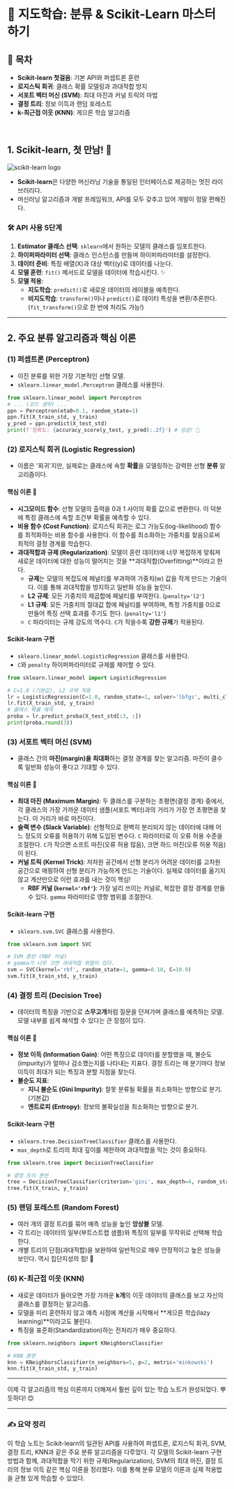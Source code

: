 # 📖 지도학습: 분류 & Scikit-Learn 마스터하기

## 🎯 목차

- **Scikit-learn 첫걸음**: 기본 API와 퍼셉트론 훈련
- **로지스틱 회귀**: 클래스 확률 모델링과 과대적합 방지
- **서포트 벡터 머신 (SVM)**: 최대 마진과 커널 트릭의 마법
- **결정 트리**: 정보 이득과 랜덤 포레스트
- **k-최근접 이웃 (KNN)**: 게으른 학습 알고리즘

<br>

## 1. Scikit-learn, 첫 만남! 🚀

![scikit-learn logo](https://scikit-learn.org/stable/_static/scikit-learn-logo-small.png)

- **Scikit-learn**은 다양한 머신러닝 기술을 통일된 인터페이스로 제공하는 멋진 라이브러리다.
- 머신러닝 알고리즘과 개발 프레임워크, API를 모두 갖추고 있어 개발이 정말 편해진다.

### 🛠️ API 사용 5단계

1.  **Estimator 클래스 선택**: `sklearn`에서 원하는 모델의 클래스를 임포트한다.
2.  **하이퍼파라미터 선택**: 클래스 인스턴스를 만들며 하이퍼파라미터를 설정한다.
3.  **데이터 준비**: 특징 배열(X)과 대상 벡터(y)로 데이터를 나눈다.
4.  **모델 훈련**: `fit()` 메서드로 모델을 데이터에 학습시킨다. ✨
5.  **모델 적용**:
    - **지도학습**: `predict()`로 새로운 데이터의 레이블을 예측한다.
    - **비지도학습**: `transform()`이나 `predict()`로 데이터 특성을 변환/추론한다. (`fit_transform()`으로 한 번에 처리도 가능!)

---

## 2. 주요 분류 알고리즘과 핵심 이론

### (1) 퍼셉트론 (Perceptron)

- 이진 분류를 위한 가장 기본적인 선형 모델.
- `sklearn.linear_model.Perceptron` 클래스를 사용한다.

```python
from sklearn.linear_model import Perceptron
# ... (코드 생략) ...
ppn = Perceptron(eta0=0.1, random_state=1)
ppn.fit(X_train_std, y_train)
y_pred = ppn.predict(X_test_std)
print(f'정확도: {accuracy_score(y_test, y_pred):.2f}') # 성공! 🎉
```

### (2) 로지스틱 회귀 (Logistic Regression)

- 이름은 '회귀'지만, 실제로는 클래스에 속할 **확률**을 모델링하는 강력한 선형 **분류** 알고리즘이다.

#### 핵심 이론 🧐

- **시그모이드 함수**: 선형 모델의 출력을 0과 1 사이의 확률 값으로 변환한다. 이 덕분에 특정 클래스에 속할 조건부 확률을 예측할 수 있다.
- **비용 함수 (Cost Function)**: 로지스틱 회귀는 로그 가능도(log-likelihood) 함수를 최적화하는 비용 함수를 사용한다. 이 함수를 최소화하는 가중치를 찾음으로써 최적의 결정 경계를 학습한다.
- **과대적합과 규제 (Regularization)**: 모델이 훈련 데이터에 너무 복잡하게 맞춰져 새로운 데이터에 대한 성능이 떨어지는 것을 **과대적합(Overfitting)**이라고 한다.
  - **규제**는 모델의 복잡도에 페널티를 부과하여 가중치(w) 값을 작게 만드는 기술이다. 이를 통해 과대적합을 방지하고 일반화 성능을 높인다.
  - **L2 규제**: 모든 가중치의 제곱합에 페널티를 부여한다. (`penalty='l2'`)
  - **L1 규제**: 모든 가중치의 절대값 합에 페널티를 부여하며, 특정 가중치를 0으로 만들어 특징 선택 효과를 주기도 한다. (`penalty='l1'`)
  - `C` 파라미터는 규제 강도의 역수다. `C`가 작을수록 **강한 규제**가 적용된다.

#### Scikit-learn 구현

- `sklearn.linear_model.LogisticRegression` 클래스를 사용한다.
- `C`와 `penalty` 하이퍼파라미터로 규제를 제어할 수 있다.

```python
from sklearn.linear_model import LogisticRegression

# C=1.0 (기본값), L2 규제 적용
lr = LogisticRegression(C=1.0, random_state=1, solver='lbfgs', multi_class='ovr')
lr.fit(X_train_std, y_train)
# 클래스 확률 예측
proba = lr.predict_proba(X_test_std[:3, :])
print(proba.round(3))
```

### (3) 서포트 벡터 머신 (SVM)

- 클래스 간의 **마진(margin)을 최대화**하는 결정 경계를 찾는 알고리즘. 마진이 클수록 일반화 성능이 좋다고 기대할 수 있다.

#### 핵심 이론 🧐

- **최대 마진 (Maximum Margin)**: 두 클래스를 구분하는 초평면(결정 경계) 중에서, 각 클래스의 가장 가까운 데이터 샘플(서포트 벡터)과의 거리가 가장 먼 초평면을 찾는다. 이 거리가 바로 마진이다.
- **슬랙 변수 (Slack Variable)**: 선형적으로 완벽히 분리되지 않는 데이터에 대해 어느 정도의 오류를 허용하기 위해 도입된 변수다. `C` 파라미터로 이 오류 허용 수준을 조절한다. `C`가 작으면 소프트 마진(오류 허용 많음), 크면 하드 마진(오류 허용 적음)이 된다.
- **커널 트릭 (Kernel Trick)**: 저차원 공간에서 선형 분리가 어려운 데이터를 고차원 공간으로 매핑하여 선형 분리가 가능하게 만드는 기술이다. 실제로 데이터를 옮기지 않고 계산만으로 이런 효과를 내는 것이 핵심!
  - **RBF 커널 (`kernel='rbf'`)**: 가장 널리 쓰이는 커널로, 복잡한 결정 경계를 만들 수 있다. `gamma` 파라미터로 영향 범위를 조절한다.

#### Scikit-learn 구현

- `sklearn.svm.SVC` 클래스를 사용한다.

```python
from sklearn.svm import SVC

# SVM 훈련 (RBF 커널)
# gamma가 너무 크면 과대적합 위험이 있다.
svm = SVC(kernel='rbf', random_state=1, gamma=0.10, C=10.0)
svm.fit(X_train_std, y_train)
```

### (4) 결정 트리 (Decision Tree)

- 데이터의 특징을 기반으로 **스무고개**처럼 질문을 던져가며 클래스를 예측하는 모델. 모델 내부를 쉽게 해석할 수 있다는 큰 장점이 있다.

#### 핵심 이론 🧐

- **정보 이득 (Information Gain)**: 어떤 특징으로 데이터를 분할했을 때, 불순도(impurity)가 얼마나 감소했는지를 나타내는 지표다. 결정 트리는 매 분기마다 정보 이득이 최대가 되는 특징과 분할 지점을 찾는다.
- **불순도 지표**:
  - **지니 불순도 (Gini Impurity)**: 잘못 분류될 확률을 최소화하는 방향으로 분기. (기본값)
  - **엔트로피 (Entropy)**: 정보의 불확실성을 최소화하는 방향으로 분기.

#### Scikit-learn 구현

- `sklearn.tree.DecisionTreeClassifier` 클래스를 사용한다.
- `max_depth`로 트리의 최대 깊이를 제한하여 과대적합을 막는 것이 중요하다.

```python
from sklearn.tree import DecisionTreeClassifier

# 결정 트리 훈련
tree = DecisionTreeClassifier(criterion='gini', max_depth=4, random_state=1)
tree.fit(X_train, y_train)
```

### (5) 랜덤 포레스트 (Random Forest)

- 여러 개의 결정 트리를 묶어 예측 성능을 높인 **앙상블** 모델.
- 각 트리는 데이터의 일부(부트스트랩 샘플)와 특징의 일부를 무작위로 선택해 학습한다.
- 개별 트리의 단점(과대적합)을 보완하여 일반적으로 매우 안정적이고 높은 성능을 보인다. 역시 집단지성의 힘! 🧠

### (6) K-최근접 이웃 (KNN)

- 새로운 데이터가 들어오면 가장 가까운 **k개**의 이웃 데이터의 클래스를 보고 자신의 클래스를 결정하는 알고리즘.
- 모델을 미리 훈련하지 않고 예측 시점에 계산을 시작해서 **게으른 학습(lazy learning)**이라고도 불린다.
- 특징을 표준화(Standardization)하는 전처리가 매우 중요하다.

```python
from sklearn.neighbors import KNeighborsClassifier

# KNN 훈련
knn = KNeighborsClassifier(n_neighbors=5, p=2, metric='minkowski')
knn.fit(X_train_std, y_train)
```

---

이제 각 알고리즘의 핵심 이론까지 더해져서 훨씬 깊이 있는 학습 노트가 완성되었다. 뿌듯하다! 😊

---
### ✍️ 요약 정리
이 학습 노트는 Scikit-learn의 일관된 API를 사용하여 퍼셉트론, 로지스틱 회귀, SVM, 결정 트리, KNN과 같은 주요 분류 알고리즘을 다루었다. 각 모델의 Scikit-learn 구현 방법과 함께, 과대적합을 막기 위한 규제(Regularization), SVM의 최대 마진, 결정 트리의 정보 이득 같은 핵심 이론을 정리했다. 이를 통해 분류 모델의 이론과 실제 적용법을 균형 있게 학습할 수 있었다.
